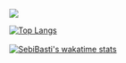 [<img src="https://www.codewars.com/users/SebiBasti/badges/large">](https://www.codewars.com/users/SebiBasti)


[![Top Langs](https://github-readme-stats.vercel.app/api/top-langs/?username=SebiBasti&langs_count=4&theme=dark&layout=compact&card_width=495)](https://github.com/anuraghazra/github-readme-stats)
<br/>
<br/>
[![SebiBasti's wakatime stats](https://github-readme-stats.vercel.app/api/wakatime?username=SebiBasti&langs_count=6&theme=dark&layout=compact&range=last_week)](https://github.com/anuraghazra/github-readme-stats)
